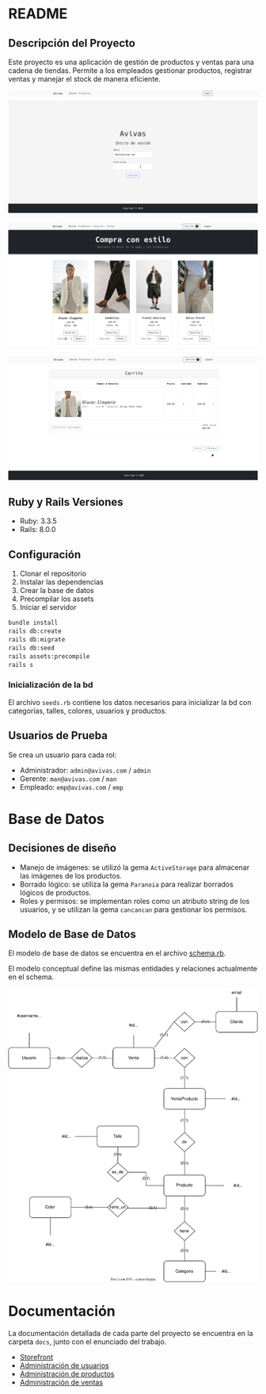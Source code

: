# README

## Descripción del Proyecto
Este proyecto es una aplicación de gestión de productos y ventas para una cadena de tiendas. Permite a los empleados gestionar productos, registrar ventas y manejar el stock de manera eficiente.

<div align="center">
  <img src="docs/images/login.gif" alt="Login">
</div>

<br>

<div align="center">
  <img src="docs/images/stock-err.gif" alt="Stock error">
</div>

<br>

<div align="center">
  <img src="docs/images/checkout.gif" alt="Checkout">
</div>

## Ruby y Rails Versiones
- Ruby: 3.3.5
- Rails: 8.0.0

## Configuración
1. Clonar el repositorio
2. Instalar las dependencias
3. Crear la base de datos
4. Precompilar los assets
5. Iniciar el servidor

```bash
bundle install
rails db:create
rails db:migrate
rails db:seed
rails assets:precompile
rails s
```

### Inicialización de la bd
El archivo `seeds.rb` contiene los datos necesarios para inicializar la bd con categorías, talles, colores, usuarios y productos.

## Usuarios de Prueba
Se crea un usuario para cada rol:
- Administrador: `admin@avivas.com` / `admin`
- Gerente: `man@avivas.com` / `man`
- Empleado: `emp@avivas.com` / `emp`

# Base de Datos
## Decisiones de diseño
- Manejo de imágenes: se utilizó la gema `ActiveStorage` para almacenar las imágenes de los productos.
- Borrado lógico: se utiliza la gema `Paranoia` para realizar borrados lógicos de productos.
- Roles y permisos: se implementan roles como un atributo string de los usuarios, y se utilizan la gema `cancancan` para gestionar los permisos.

## Modelo de Base de Datos
El modelo de base de datos se encuentra en el archivo [schema.rb](db/schema.rb).

El modelo conceptual define las mismas entidades y relaciones actualmente en el schema.

<div align="center">
  <img src="docs/images/db.svg" alt="Diagrama de Base de Datos">
</div>

# Documentación
La documentación detallada de cada parte del proyecto se encuentra en la carpeta `docs`, junto con el enunciado del trabajo.

- [Storefront](docs/storefront.md)
- [Administración de usuarios](docs/user-mgmt.md)
- [Administración de productos](docs/product-mgmt.md)
- [Administración de ventas](docs/sale-mgmt.md)